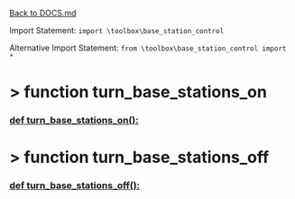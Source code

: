 [Back to DOCS.md](DOCS.md)

Import Statement: `import \toolbox\base_station_control`

Alternative Import Statement: `from \toolbox\base_station_control import *`

# >  function turn_base_stations_on #

### [def turn_base_stations_on():](./../\toolbox\base_station_control.py#L76) 

# >  function turn_base_stations_off #

### [def turn_base_stations_off():](./../\toolbox\base_station_control.py#L81) 

